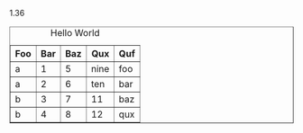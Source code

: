 1.36
<table b="a: 1; m: 3; w: 5;" border="5" style="border-style: outset; border-width: thin;" v="b: 2; z: 1;">
	<caption>Hello World</caption>
	<thead>
	<tr>
		<th style="text-align: right">Foo</th>
		<th style="text-align: right">Bar</th>
		<th style="text-align: right">Baz</th>
		<th style="text-align: right">Qux</th>
		<th style="text-align: right">Quf</th>
	</tr>
	</thead>
	<tbody>
	<tr>
		<td style="border-style: inset; border-width: thin;">a</td>
		<td style="border-style: inset; border-width: thin;">1</td>
		<td style="border-style: inset; border-width: thin;">5</td>
		<td style="border-style: inset; border-width: thin;">nine</td>
		<td style="border-style: inset; border-width: thin;">foo</td>
	</tr>
	<tr>
		<td style="border-style: inset; border-width: thin;">a</td>
		<td style="border-style: inset; border-width: thin;">2</td>
		<td style="border-style: inset; border-width: thin;">6</td>
		<td style="border-style: inset; border-width: thin;">ten</td>
		<td style="border-style: inset; border-width: thin;">bar</td>
	</tr>
	<tr>
		<td style="border-style: inset; border-width: thin;">b</td>
		<td style="border-style: inset; border-width: thin;">3</td>
		<td style="border-style: inset; border-width: thin;">7</td>
		<td style="border-style: inset; border-width: thin;">11</td>
		<td style="border-style: inset; border-width: thin;">baz</td>
	</tr>
	<tr>
		<td style="border-style: inset; border-width: thin;">b</td>
		<td style="border-style: inset; border-width: thin;">4</td>
		<td style="border-style: inset; border-width: thin;">8</td>
		<td style="border-style: inset; border-width: thin;">12</td>
		<td style="border-style: inset; border-width: thin;">qux</td>
	</tr>
	</tbody>
</table>
